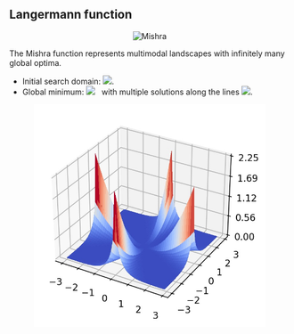 ## Langermann function

<div align="center"> <img src="https://latex.codecogs.com/svg.latex?&space;f(\mathbf{x})=\biggl[\frac{1}{d}\sum_{i=1}^d|x_i|-(\prod_{i=1}^d|x_i|)^{\frac{1}{d}}\biggl]^2." title="Mishra" /> </div>

The Mishra function represents multimodal landscapes with infinitely many global optima. 
- Initial search domain: <img src="https://latex.codecogs.com/svg.latex?&space;\mathbf{x}\in[-3,3]^d" title=" "/>.
- Global minimum: <img src="https://latex.codecogs.com/svg.latex?&space;f(\mathbf{x}_{opt})=0" title=" "/> &nbsp; with multiple solutions along the lines <img src="https://latex.codecogs.com/svg.latex?&space;|x_1|=|x_2|=\ldots=|x_d|" title=" "/>.

<div align="center"> 
  <img src="image/Mishra.jpg" alt="Mishta" height="400"/> 
  <! <img src="image/mishra_error_plot.jpg" alt="error" height="380"/> 
</div>



